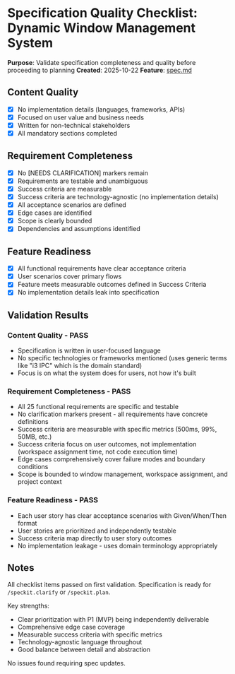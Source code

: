 # Specification Quality Checklist: Dynamic Window Management System

**Purpose**: Validate specification completeness and quality before proceeding to planning
**Created**: 2025-10-22
**Feature**: [spec.md](../spec.md)

## Content Quality

- [x] No implementation details (languages, frameworks, APIs)
- [x] Focused on user value and business needs
- [x] Written for non-technical stakeholders
- [x] All mandatory sections completed

## Requirement Completeness

- [x] No [NEEDS CLARIFICATION] markers remain
- [x] Requirements are testable and unambiguous
- [x] Success criteria are measurable
- [x] Success criteria are technology-agnostic (no implementation details)
- [x] All acceptance scenarios are defined
- [x] Edge cases are identified
- [x] Scope is clearly bounded
- [x] Dependencies and assumptions identified

## Feature Readiness

- [x] All functional requirements have clear acceptance criteria
- [x] User scenarios cover primary flows
- [x] Feature meets measurable outcomes defined in Success Criteria
- [x] No implementation details leak into specification

## Validation Results

### Content Quality - PASS
- Specification is written in user-focused language
- No specific technologies or frameworks mentioned (uses generic terms like "i3 IPC" which is the domain standard)
- Focus is on what the system does for users, not how it's built

### Requirement Completeness - PASS
- All 25 functional requirements are specific and testable
- No clarification markers present - all requirements have concrete definitions
- Success criteria are measurable with specific metrics (500ms, 99%, 50MB, etc.)
- Success criteria focus on user outcomes, not implementation (workspace assignment time, not code execution time)
- Edge cases comprehensively cover failure modes and boundary conditions
- Scope is bounded to window management, workspace assignment, and project context

### Feature Readiness - PASS
- Each user story has clear acceptance scenarios with Given/When/Then format
- User stories are prioritized and independently testable
- Success criteria map directly to user story outcomes
- No implementation leakage - uses domain terminology appropriately

## Notes

All checklist items passed on first validation. Specification is ready for `/speckit.clarify` or `/speckit.plan`.

Key strengths:
- Clear prioritization with P1 (MVP) being independently deliverable
- Comprehensive edge case coverage
- Measurable success criteria with specific metrics
- Technology-agnostic language throughout
- Good balance between detail and abstraction

No issues found requiring spec updates.
